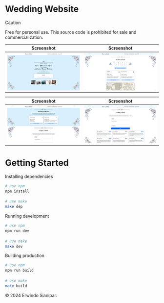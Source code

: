 # Wedding Website

> [!CAUTION]
> Free for personal use. This source code is prohibited for sale and commercialization.

Screenshot | Screenshot
-- | --
![Home](/screenshot/home.png) | ![Reception](/screenshot/reception.png)

Screenshot | Screenshot
-- | --
![Support](/screenshot/support.png) | ![RSVP](/screenshot/rsvp.png)

# Getting Started

Installing dependencies

``` bash
# use npm
npm install

# use make
make dep
```

Running development

``` bash
# use npm
npm run dev

# use make
make dev
```

Building production

``` bash
# use npm
npm run build

# use make
make build
```

&copy; 2024 Erwindo Sianipar.
